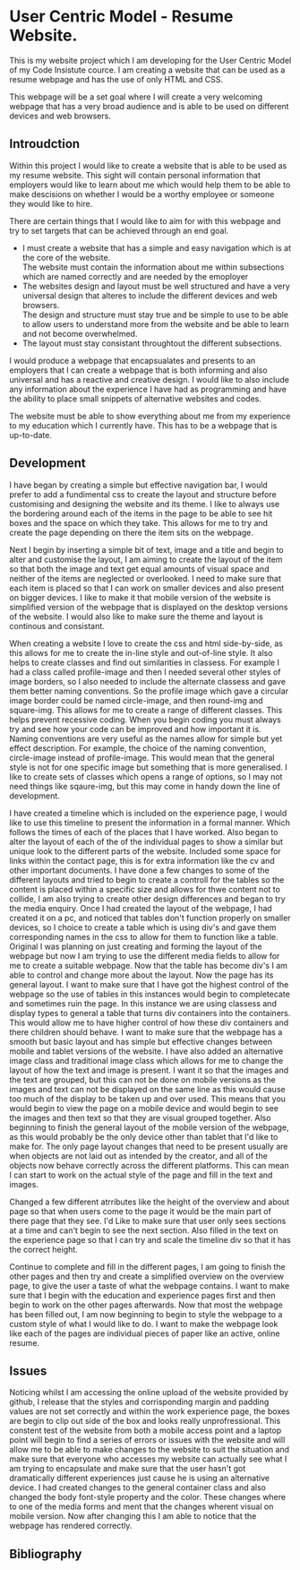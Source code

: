 <h1>User Centric Model - Resume Website.</h1>
This is my website project which I am developing for the User Centric Model of my Code Insistute cource. I am creating a website that can be used as a resume webpage and has the use of only HTML and CSS.

This webpage will be a set goal where I will create a very welcoming webpage that has a very broad audience and is able to be used on different devices and web browsers.
<h2>Introudction</h2>
Within this project I would like to create a website that is able to be used as my resume website. This sight will contain personal information that employers would like to learn about me which would help them to be able to make descisions on whether I would be a worthy employee or someone they would like to hire.

There are certain things that I would like to aim for with this webpage and try to set targets that can be achieved through an end goal.
<ul>
    <li>
        I must create a website that has a simple and easy navigation which is at the core of the website.
    </li>
        The website must contain the information about me within subsections which are named correctly and are needed by the emoployer
    <li>
        The websites design and layout must be well structured and have a very universal design that alteres to include the different devices and web browsers.
    </li>
        The design and structure must stay true and be simple to use to be able to allow users to understand more from the website and be able to learn and not become overwhelmed.
    <li>
        The layout must stay consistant throughtout the different subsections.
    </li>
</ul>

I would produce a webpage that encapsualates and presents to an employers that I can create a webpage that is both informing and also universal and has a reactive and creative design.
I would like to also include any information about the experience I have had as programming and have the ability to place small snippets of alternative websites and codes.

The website must be able to show everything about me from my experience to my education which I currently have. This has to be a webpage that is up-to-date.

<h2>Development</h2>
I have began by creating a simple but effective navigation bar, I would prefer to add a fundimental css to create the layout and structure before customising and designing the website and its theme.
I like to always use the bordering around each of the items in the page to be able to see hit boxes and the space on which they take. This allows for me to try and create the page depending on there the item sits on the webpage.

Next I begin by inserting a simple bit of text, image and a title and begin to alter and customise the layout, I am aiming to create the layout of the item so that both the image and text get equal amounts of visual space and neither of the items are neglected or overlooked.
I need to make sure that each item is placed so that I can work on smaller devices and also present on bigger devices. I like to make it that mobile version of the website is simplified version of the webpage that is displayed on the desktop versions of the website.
I would also like to make sure the theme and layout is continous and consistant.

When creating a website I love to create the css and html side-by-side, as this allows for me to create the in-line style and out-of-line style. It also helps to create classes and find out similarities in classess.
For example I had a class called profile-image and then I needed several other styles of image borders, so I also needed to include the alternate classess and gave them better naming conventions.
So the profile image which gave a circular image border could be named circle-image, and then round-img and square-img. This allows for me to create a range of different classes. This helps prevent recessive coding.
When you begin coding you must always try and see how your code can be improved and how important it is. Naming conventions are very useful as the names allow for simple but yet effect description.
For example, the choice of the naming convention, circle-image instead of profile-image. This would mean that the general style is not for one specific image but something that is more generalised.
I like to create sets of classes which opens a range of options, so I may not need things like sqaure-img, but this may come in handy down the line of development.

I have created a timeline which is included on the experience page, I would like to use this timeline to present the information in a formal manner. Which follows the times of each of the places that I have worked.
Also began to alter the layout of each of the of the individual pages to show a similar but unique look to the different parts of the website.
Included some space for links within the contact page, this is for extra information like the cv and other important documents.
I have done a few changes to some of the different layouts and tried to begin to create a controll for the tables so the content is placed within a specific size and allows for thwe content not to collide, I am also trying to create other design differences and began to try the media enquiry.
Once I had created the layout of the webpage, I had created it on a pc, and noticed that tables don't function properly on smaller devices, so I choice to create a table which is using div's and gave them corresponding names in the css to allow for them to function like a table.
Original I was planning on just creating and forming the layout of the webpage but now I am trying to use the different media fields to allow for me to create a suitable webpage. Now that the table has become div's I am able to control and change more about the layout.
Now the page has its general layout. I want to make sure that I have got the highest control of the webpage so the use of tables in this instances would begin to completecate and sometimes ruin the page. In this instance we are using classess and display types to general a table that turns div containers into the containers.
This would allow me to have higher control of how these div containers and there children should behave. I want to make sure that the webpage has a smooth but basic layout and has simple but effective changes between mobile and tablet versions of the website.
I have also added an alternative image class and traditional image class which allows for me to change the layout of how the text and image is present. I want it so that the images and the text are grouped, but this can not be done on mobile versions as the images and text can not be displayed on the same line as this would cause too much of the display to be taken up and over used.
This means that you would begin to view the page on a mobile device and would begin to see the images and then text so that they are visual grouped together.
Also beginning to finish the general layout of the mobile version of the webpage, as this would probably be the only device other than tablet that I'd like to make for. The only page layout changes that need to be present usually are when objects are not laid out as intended by the creator, and all of the objects now behave correctly across the different platforms.
This can mean I can start to work on the actual style of the page and fill in the text and images.

Changed a few different atrributes like the height of the overview and about page so that when users come to the page it would be the main part of there page that they see. I'd Like to make sure that user only sees sections at a time and can't begin to see the next section.
Also filled in the text on the experience page so that I can try and scale the timeline div so that it has the correct height.

Continue to complete and fill in the different pages, I am going to finish the other pages and then try and create a simplified overview on the overview page, to give the user a taste of what the webpage contains.
I want to make sure that I begin with the education and experience pages first and then begin to work on the other pages afterwards. Now that most the webpage has been filled out, I am now beginning to begin to style the webpage to a custom style of what I would like to do.
I want to make the webpage look like each of the pages are individual pieces of paper like an active, online resume.


<h2>Issues</h2>

Noticing whilst I am accessing the online upload of the website provided by github, I release that the styles and corrisponding margin and padding values are not set correctly and within the work experience page, the boxes are begin to clip out side of the box and looks really unprofressional. This constent test of the website from both a mobile access point and a laptop point will begin to find a series of errors or issues with the website and will allow me to be able to make changes to the website to suit the situation and make sure that everyone who accesses my website can actually see what I am trying to encapsulate and make sure that the user hasn't got dramatically different experiences just cause he is using an alternative device.
I had created changes to the general container class and also changed the body font-style property and the color. These changes where to one of the media forms and ment that the changes wherent visual on mobile version. Now after changing this I am able to notice that the webpage has rendered correctly.

<h2>Bibliography</h2>